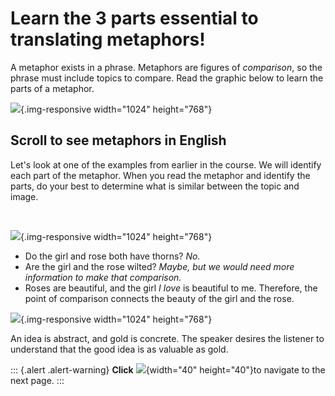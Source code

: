 # Learn the 3 parts essential to translating metaphors!

A metaphor exists in a phrase. Metaphors are figures of *comparison*, so
the phrase must include topics to compare. Read the graphic below to
learn the parts of a metaphor.

![](/courses/JUSTINTIMEMODULEMETAPHORS/document/images/Parts-of-a-Metaphor_1.png){.img-responsive
width="1024" height="768"}

## Scroll to see metaphors in English

Let\'s look at one of the examples from earlier in the course. We will
identify each part of the metaphor. When you read the metaphor and
identify the parts, do your best to determine what is similar between
the topic and image. 

 

![](/courses/JUSTINTIMEMODULEMETAPHORS/document/images/Parts-Example-Love-Rose_1.png){.img-responsive
width="1024" height="768"}

-   Do the girl and rose both have thorns? *No.*
-   Are the girl and the rose wilted? *Maybe, but we would need more
    information to make that comparison.*
-   Roses are beautiful, and the girl *I love* is beautiful to me.
    Therefore, the point of comparison connects the beauty of the girl
    and the rose. 

![](/courses/JUSTINTIMEMODULEMETAPHORS/document/images/Parts-Example-Idea-Gold.png){.img-responsive
width="1024" height="768"}

An idea is abstract, and gold is concrete. The speaker desires the
listener to understand that the good idea is as valuable as gold.

::: {.alert .alert-warning}
**Click** ![](/courses/JUSTINTIMEMODULEMETAPHORS/document/images/forward-arrow-icon.png){width="40"
height="40"}to navigate to the next page.
:::

